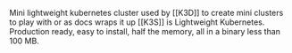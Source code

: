 Mini lightweight kubernetes cluster used by [[K3D]] to create mini clusters to play with
or as docs wraps it up [[K3S]] is Lightweight Kubernetes. Production ready, easy to install, half the memory, all in a binary less than 100 MB.
